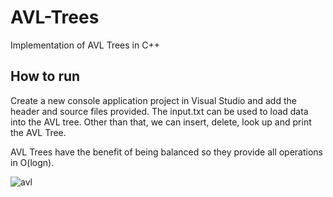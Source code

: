 # AVL-Trees
Implementation of AVL Trees in C++

## How to run 
Create a new console application project in Visual Studio and add the header and source files provided. The input.txt can be used to load data into the AVL tree. Other than that, we can insert, delete, look up and print the AVL Tree. 

AVL Trees have the benefit of being balanced so they provide all operations in O(logn). 

![avl](https://user-images.githubusercontent.com/68266703/121814029-55152600-cc88-11eb-9cff-a198e47cb691.png)
